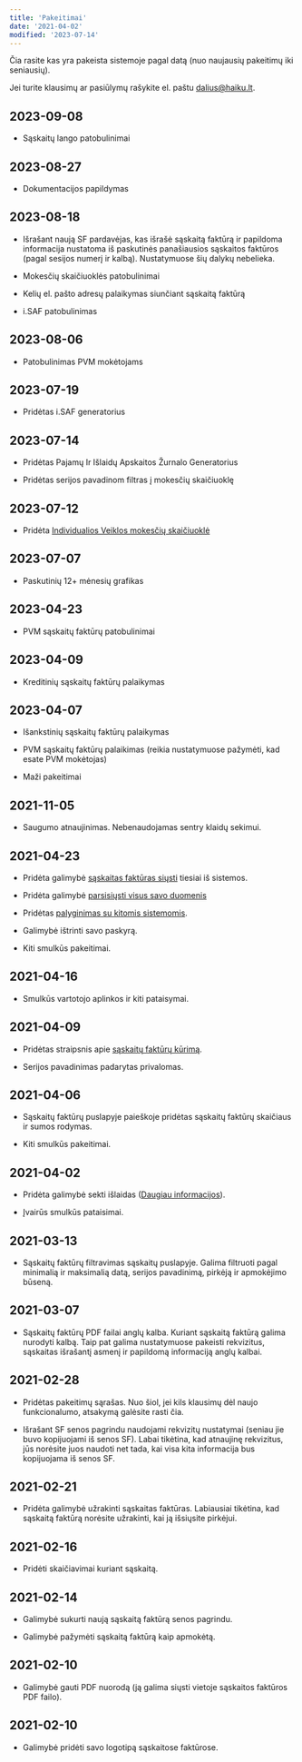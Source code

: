 ```yaml
---
title: 'Pakeitimai'
date: '2021-04-02'
modified: '2023-07-14'
---
```


Čia rasite kas yra pakeista sistemoje pagal datą (nuo naujausių
pakeitimų iki seniausių).

Jei turite klausimų ar pasiūlymų rašykite el. paštu
[dalius@haiku.lt](mailto:dalius@haiku.lt).

## 2023-09-08

- Sąskaitų lango patobulinimai

## 2023-08-27

- Dokumentacijos papildymas

## 2023-08-18

- Išrašant naują SF pardavėjas, kas išrašė sąskaitą faktūrą ir papildoma
  informacija nustatoma iš paskutinės panašiausios sąskaitos faktūros (pagal
  sesijos numerį ir kalbą). Nustatymuose šių dalykų nebelieka.

- Mokesčių skaičiuoklės patobulinimai

- Kelių el. pašto adresų palaikymas siunčiant sąskaitą faktūrą

- i.SAF patobulinimas

## 2023-08-06

- Patobulinimas PVM mokėtojams

## 2023-07-19

- Pridėtas i.SAF generatorius

## 2023-07-14

- Pridėtas Pajamų Ir Išlaidų Apskaitos Žurnalo Generatorius

- Pridėtas serijos pavadinom filtras į mokesčių skaičiuoklę

## 2023-07-12

- Pridėta [Individualios Veiklos mokesčių skaičiuoklė](/iv-skaiciuokle)

## 2023-07-07

- Paskutinių 12+ mėnesių grafikas

## 2023-04-23

- PVM sąskaitų faktūrų patobulinimai

## 2023-04-09

- Kreditinių sąskaitų faktūrų palaikymas

## 2023-04-07

- Išankstinių sąskaitų faktūrų palaikymas

- PVM sąskaitų faktūrų palaikimas (reikia nustatymuose pažymėti,
  kad esate PVM mokėtojas)

- Maži pakeitimai

## 2021-11-05

- Saugumo atnaujinimas. Nebenaudojamas sentry klaidų sekimui.

## 2021-04-23

- Pridėta galimybė [sąskaitas faktūras
  siųsti](/straipsniai/saskaitu-fakturu-siuntimas) tiesiai iš
  sistemos.

- Pridėta galimybė [parsisiųsti visus savo
  duomenis](/straipsniai/duomenu-parsisiuntimas)

- Pridėtas [palyginimas su kitomis sistemomis](/straipsniai/palyginimas).

- Galimybė ištrinti savo paskyrą.

- Kiti smulkūs pakeitimai.

## 2021-04-16

- Smulkūs vartotojo aplinkos ir kiti pataisymai.

## 2021-04-09

- Pridėtas straipsnis apie [sąskaitų faktūrų
  kūrimą](/straipsniai/saskaitos-fakturos).

- Serijos pavadinimas padarytas privalomas.

## 2021-04-06

- Sąskaitų faktūrų puslapyje paieškoje pridėtas sąskaitų faktūrų
  skaičiaus ir sumos rodymas.

- Kiti smulkūs pakeitimai.

## 2021-04-02

- Pridėta galimybė sekti išlaidas ([Daugiau
  informacijos](/straipsniai/islaidu-sekimas)).

- Įvairūs smulkūs pataisimai.

## 2021-03-13

- Sąskaitų faktūrų filtravimas sąskaitų puslapyje. Galima
  filtruoti pagal minimalią ir maksimalią datą, serijos
  pavadinimą, pirkėją ir apmokėjimo būseną.

## 2021-03-07

- Sąskaitų faktūrų PDF failai anglų kalba. Kuriant sąskaitą
  faktūrą galima nurodyti kalbą. Taip pat galima nustatymuose
  pakeisti rekvizitus, sąskaitas išrašantį asmenį ir papildomą
  informaciją anglų kalbai.

## 2021-02-28

- Pridėtas pakeitimų sąrašas. Nuo šiol, jei kils klausimų dėl
  naujo funkcionalumo, atsakymą galėsite rasti čia.

- Išrašant SF senos pagrindu naudojami rekvizitų nustatymai
  (seniau jie buvo kopijuojami iš senos SF). Labai tikėtina, kad
  atnaujinę rekvizitus, jūs norėsite juos naudoti net tada, kai
  visa kita informacija bus kopijuojama iš senos SF.

## 2021-02-21

- Pridėta galimybė užrakinti sąskaitas faktūras. Labiausiai
  tikėtina, kad sąskaitą faktūrą norėsite užrakinti, kai ją
  išsiųsite pirkėjui.

## 2021-02-16

- Pridėti skaičiavimai kuriant sąskaitą.

## 2021-02-14

- Galimybė sukurti naują sąskaitą faktūrą senos pagrindu.

- Galimybė pažymėti sąskaitą faktūrą kaip apmokėtą.

## 2021-02-10

- Galimybė gauti PDF nuorodą (ją galima siųsti vietoje sąskaitos
  faktūros PDF failo).

## 2021-02-10

- Galimybė pridėti savo logotipą sąskaitose faktūrose.
